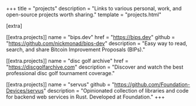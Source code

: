 +++
title = "projects"
description = "Links to various personal, work, and open-source projects worth sharing."
template = "projects.html"

[extra]

[[extra.projects]]
name = "bips.dev"
href = "https://bips.dev"
github = "https://github.com/nickmonad/bips-dev"
description = "Easy way to read, search, and share Bitcoin Improvement Proposals (BIPs)."

[[extra.projects]]
name = "disc golf archive"
href = "https://discgolfarchive.com"
description = "Discover and watch the best professional disc golf tournament coverage."

[[extra.projects]]
name = "servus"
github = "https://github.com/Foundation-Devices/servus"
description = "Opinionated collection of libraries and code for backend web services in Rust. Developed at Foundation."
+++
